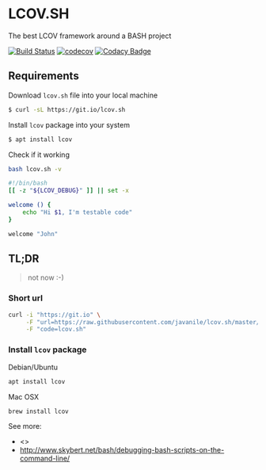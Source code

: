 # LCOV.SH

The best LCOV framework around a BASH project

[![Build Status](https://travis-ci.org/javanile/lcov.sh.svg?branch=master)](https://travis-ci.org/javanile/lcov.sh)
[![codecov](https://codecov.io/gh/javanile/lcov.sh/branch/master/graph/badge.svg)](https://codecov.io/gh/javanile/lcov.sh)
[![Codacy Badge](https://api.codacy.com/project/badge/Grade/e05f81a8c3b54e5f84fb85a4ba70be17)](https://www.codacy.com/manual/francescobianco/lcov.sh?utm_source=github.com&amp;utm_medium=referral&amp;utm_content=javanile/lcov.sh&amp;utm_campaign=Badge_Grade)

## Requirements



Download `lcov.sh` file into your local machine
```bash
$ curl -sL https://git.io/lcov.sh
```

Install `lcov` package into your system 
```bash
$ apt install lcov
```

Check if it working
```bash
bash lcov.sh -v
```

```bash
#!/bin/bash
[[ -z "${LCOV_DEBUG}" ]] || set -x

welcome () {
    echo "Hi $1, I'm testable code"
}

welcome "John"
```

## TL;DR

> not now :-)


### Short url

```bash
curl -i "https://git.io" \
     -F "url=https://raw.githubusercontent.com/javanile/lcov.sh/master/lcov.sh" \
     -F "code=lcov.sh"
```

### Install `lcov` package

Debian/Ubuntu
```bash
apt install lcov
```

Mac OSX
```bash
brew install lcov
```



See more:
-   <>
-   <http://www.skybert.net/bash/debugging-bash-scripts-on-the-command-line/>
